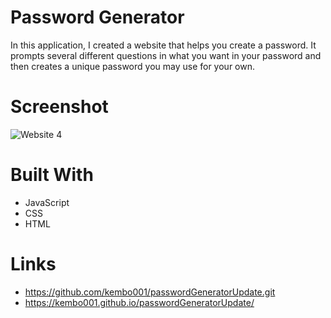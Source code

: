 # Password Generator
In this application, I created a website that helps you create a password. It prompts several different questions in what you want in your password and then creates a unique password you may use for your own. 
# Screenshot
![Website 4](https://user-images.githubusercontent.com/47574348/134788417-6d46f77c-07a6-4298-ad7f-5a072e48c377.png)
# Built With 
- JavaScript
- CSS
- HTML
# Links
- https://github.com/kembo001/passwordGeneratorUpdate.git
- https://kembo001.github.io/passwordGeneratorUpdate/
